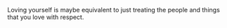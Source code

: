 Loving yourself is maybe equivalent to just treating the people and things that you love with respect.